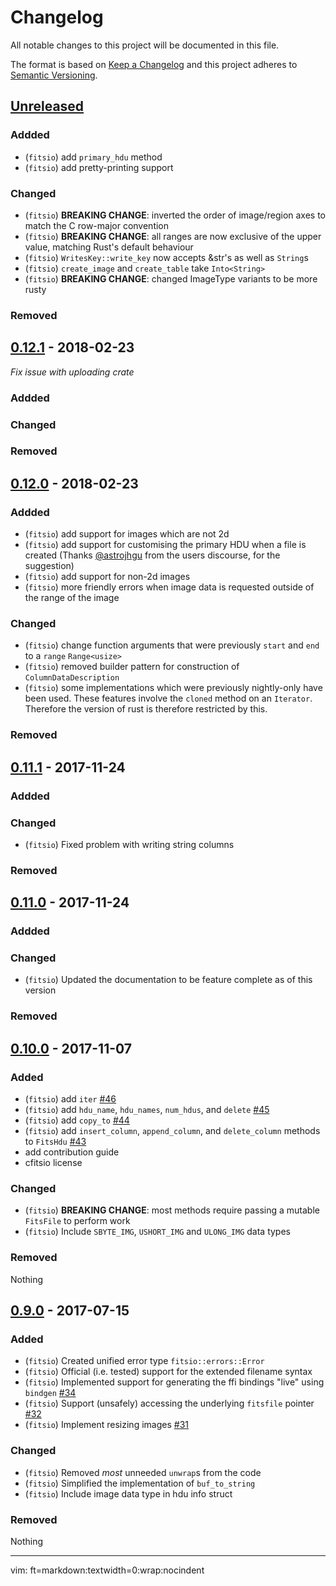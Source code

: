 # Changelog

All notable changes to this project will be documented in this file.

The format is based on [Keep a Changelog](http://keepachangelog.com/en/1.0.0/) and this project adheres to [Semantic Versioning](http://semver.org/spec/v2.0.0.html).

## [Unreleased]

### Addded

* (`fitsio`) add `primary_hdu` method
* (`fitsio`) add pretty-printing support

### Changed

* (`fitsio`) **BREAKING CHANGE**: inverted the order of image/region axes to match the C row-major convention
* (`fitsio`) **BREAKING CHANGE**: all ranges are now exclusive of the upper value, matching Rust's default behaviour
* (`fitsio`) `WritesKey::write_key` now accepts &str's as well as `String`s
* (`fitsio`) `create_image` and `create_table` take `Into<String>`
* (`fitsio`) **BREAKING CHANGE**: changed ImageType variants to be more rusty

### Removed

## [0.12.1] - 2018-02-23

_Fix issue with uploading crate_

### Addded
### Changed
### Removed

## [0.12.0] - 2018-02-23

### Addded

* (`fitsio`) add support for images which are not 2d
* (`fitsio`) add support for customising the primary HDU when a file is created (Thanks [@astrojhgu](https://users.rust-lang.org/u/astrojhgu) from the users discourse, for the suggestion)
* (`fitsio`) add support for non-2d images
* (`fitsio`) more friendly errors when image data is requested outside of the range of the image

### Changed

* (`fitsio`) change function arguments that were previously `start` and `end` to a `range` `Range<usize>`
* (`fitsio`) removed builder pattern for construction of `ColumnDataDescription`
* (`fitsio`) some implementations which were previously nightly-only have been used. These features involve the `cloned` method on an `Iterator`. Therefore the version of rust is therefore restricted by this.

### Removed

## [0.11.1] - 2017-11-24

### Addded
### Changed

* (`fitsio`) Fixed problem with writing string columns

### Removed

## [0.11.0] - 2017-11-24

### Addded
### Changed

* (`fitsio`) Updated the documentation to be feature complete as of this version

### Removed

## [0.10.0] - 2017-11-07

### Added

* (`fitsio`) add `iter` [#46][pull-46]
* (`fitsio`) add `hdu_name`, `hdu_names`, `num_hdus`, and `delete` [#45][pull-45]
* (`fitsio`) add `copy_to` [#44][pull-44]
* (`fitsio`) add `insert_column`, `append_column`, and `delete_column` methods to `FitsHdu` [#43][pull-43]
* add contribution guide
* cfitsio license

### Changed

* (`fitsio`) **BREAKING CHANGE**: most methods require passing a mutable `FitsFile` to perform work
* (`fitsio`) Include `SBYTE_IMG`, `USHORT_IMG` and `ULONG_IMG` data types

### Removed

Nothing

## [0.9.0] - 2017-07-15

### Added

* (`fitsio`) Created unified error type `fitsio::errors::Error`
* (`fitsio`) Official (i.e. tested) support for the extended filename syntax
* (`fitsio`) Implemented support for generating the ffi bindings "live" using `bindgen` [#34][pull-34]
* (`fitsio`) Support (unsafely) accessing the underlying `fitsfile` pointer [#32][pull-32]
* (`fitsio`) Implement resizing images [#31][pull-31]

### Changed

* (`fitsio`) Removed _most_ unneeded `unwrap`s from the code
* (`fitsio`) Simplified the implementation of `buf_to_string`
* (`fitsio`) Include image data type in hdu info struct

### Removed

Nothing

[Unreleased]: https://github.com/mindriot101/rust-fitsio/compare/v0.11.1...HEAD
[0.9.0]: https://github.com/mindriot101/rust-fitsio/compare/v0.8.0...v0.9.0
[pull-34]: https://github.com/mindriot101/rust-fitsio/pull/34
[pull-32]: https://github.com/mindriot101/rust-fitsio/pull/32
[pull-31]: https://github.com/mindriot101/rust-fitsio/pull/31
[pull-43]: https://github.com/mindriot101/rust-fitsio/pull/43
[pull-44]: https://github.com/mindriot101/rust-fitsio/pull/44
[pull-45]: https://github.com/mindriot101/rust-fitsio/pull/45
[pull-46]: https://github.com/mindriot101/rust-fitsio/pull/46
[0.10.0]: https://github.com/mindriot101/rust-fitsio/compare/v0.9.0...v0.10.0
[0.11.0]: https://github.com/mindriot101/rust-fitsio/compare/v0.10.0...v0.11.0
[0.11.1]: https://github.com/mindriot101/rust-fitsio/compare/v0.10.0...v0.11.1
[0.12.0]: https://github.com/mindriot101/rust-fitsio/compare/v0.11.1...v0.12.0
[0.12.1]: https://github.com/mindriot101/rust-fitsio/compare/v0.12.0...v0.12.1

---

vim: ft=markdown:textwidth=0:wrap:nocindent
